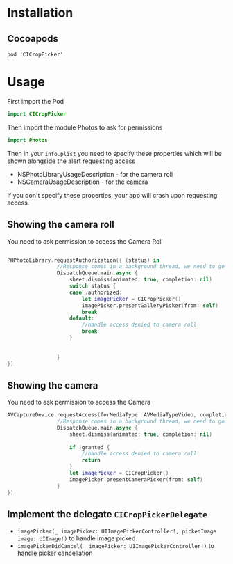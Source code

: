 # Installation

## Cocoapods
```
pod 'CICropPicker'
```

# Usage

First import the Pod
```swift
import CICropPicker
```

Then import the module Photos to ask for permissions
```swift
import Photos
```

Then in your `info.plist` you need to specify these properties which will be shown alongside the alert requesting access

- NSPhotoLibraryUsageDescription - for the camera roll
- NSCameraUsageDescription - for the camera

If you don't specify these properties, your app will crash upon requesting access.

## Showing the camera roll
You need to ask permission to access the Camera Roll
```swift

PHPhotoLibrary.requestAuthorization({ (status) in
                //Response comes in a background thread, we need to go to the main thread
                DispatchQueue.main.async {
                    sheet.dismiss(animated: true, completion: nil)
                    switch status {
                    case .authorized:
                        let imagePicker = CICropPicker()
                        imagePicker.presentGalleryPicker(from: self)
                        break
                    default:
                        //handle access denied to camera roll
                        break
                    }
                    
                    
                }
})
```

## Showing the camera
You need to ask permission to access the Camera
```swift
AVCaptureDevice.requestAccess(forMediaType: AVMediaTypeVideo, completionHandler: { (granted) in
                //Response comes in a background thread, we need to go to the main thread
                DispatchQueue.main.async {
                    sheet.dismiss(animated: true, completion: nil)
                    
                    if !granted {
                        //handle access denied to camera roll
                        return
                    }
                    let imagePicker = CICropPicker()
                    imagePicker.presentCameraPicker(from: self)
                }
})
```

## Implement the delegate `CICropPickerDelegate`
- `imagePicker(_ imagePicker: UIImagePickerController!, pickedImage image: UIImage!)` to handle image picked
- `imagePickerDidCancel(_ imagePicker: UIImagePickerController!)` to handle picker cancellation
